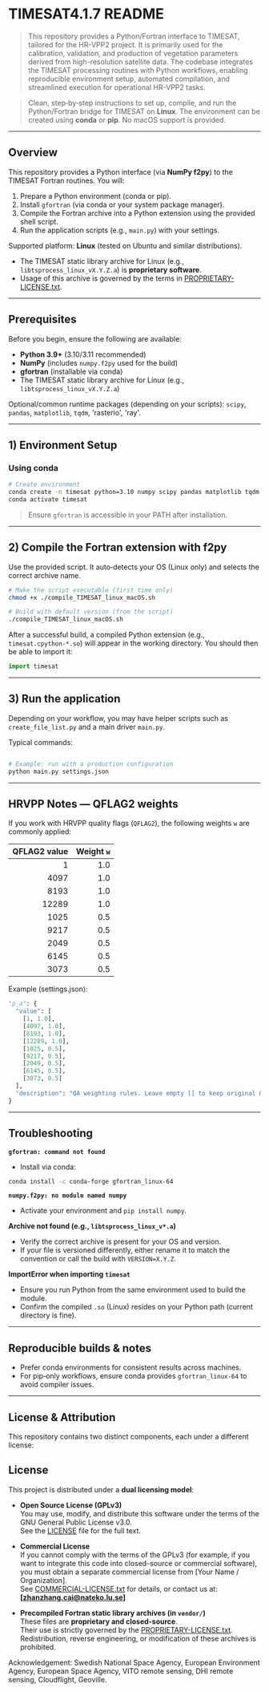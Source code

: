 # TIMESAT4.1.7 README

> This repository provides a Python/Fortran interface to TIMESAT, tailored for the HR-VPP2 project. It is primarily used for the calibration, validation, and production of vegetation parameters derived from high-resolution satellite data. The codebase integrates the TIMESAT processing routines with Python workflows, enabling reproducible environment setup, automated compilation, and streamlined execution for operational HR-VPP2 tasks.

> Clean, step‑by‑step instructions to set up, compile, and run the Python/Fortran bridge for TIMESAT on **Linux**. The environment can be created using **conda** or **pip**. No macOS support is provided.

---

## Overview
This repository provides a Python interface (via **NumPy f2py**) to the TIMESAT Fortran routines. You will:

1. Prepare a Python environment (conda or pip).
2. Install `gfortran` (via conda or your system package manager).
3. Compile the Fortran archive into a Python extension using the provided shell script.
4. Run the application scripts (e.g., `main.py`) with your settings.

Supported platform: **Linux** (tested on Ubuntu and similar distributions).
- The TIMESAT static library archive for Linux (e.g., `libtsprocess_linux_vX.Y.Z.a`) is **proprietary software**.
- Usage of this archive is governed by the terms in [PROPRIETARY-LICENSE.txt](./vendor/PROPRIETARY-LICENSE.txt).

---

## Prerequisites
Before you begin, ensure the following are available:

- **Python 3.9+** (3.10/3.11 recommended)
- **NumPy** (includes `numpy.f2py` used for the build)
- **gfortran** (installable via conda)
- The TIMESAT static library archive for Linux (e.g., `libtsprocess_linux_vX.Y.Z.a`)

Optional/common runtime packages (depending on your scripts): `scipy`, `pandas`, `matplotlib`, `tqdm`, 'rasterio', 'ray'.

---

## 1) Environment Setup

### Using conda
```bash
# Create environment 
conda create -n timesat python=3.10 numpy scipy pandas matplotlib tqdm rasterio ray-default gfortran_linux-64 -c conda-forge
conda activate timesat
```

> Ensure `gfortran` is accessible in your PATH after installation.

---

## 2) Compile the Fortran extension with f2py
Use the provided script. It auto‑detects your OS (Linux only) and selects the correct archive name.

```bash
# Make the script executable (first time only)
chmod +x ./compile_TIMESAT_linux_macOS.sh

# Build with default version (from the script)
./compile_TIMESAT_linux_macOS.sh

```

After a successful build, a compiled Python extension (e.g., `timesat.cpython-*.so`) will appear in the working directory. You should then be able to import it:

```python
import timesat
```

---

## 3) Run the application
Depending on your workflow, you may have helper scripts such as `create_file_list.py` and a main driver `main.py`.

Typical commands:

```bash

# Example: run with a production configuration
python main.py settings.json
```

---

## HRVPP Notes — QFLAG2 weights
If you work with HRVPP quality flags (`QFLAG2`), the following weights `w` are commonly applied:

| QFLAG2 value | Weight `w` |
|---:|---:|
| 1     | 1.0 |
| 4097  | 1.0 |
| 8193  | 1.0 |
| 12289 | 1.0 |
| 1025  | 0.5 |
| 9217  | 0.5 |
| 2049  | 0.5 |
| 6145  | 0.5 |
| 3073  | 0.5 |

Example (settings.json):

```python
"p_a": {
  "value": [
    [1, 1.0],
    [4097, 1.0],
    [8193, 1.0],
    [12289, 1.0],
    [1025, 0.5],
    [9217, 0.5],
    [2049, 0.5],
    [6145, 0.5],
    [3073, 0.5]
  ],
  "description": "QA weighting rules. Leave empty [] to keep original QA values. Use [qa_value, weight] for exact matches or [min, max, weight] for ranges."
}
```

---

## Troubleshooting

**`gfortran: command not found`**
- Install via conda:
```bash
conda install -c conda-forge gfortran_linux-64
```

**`numpy.f2py: no module named numpy`**
- Activate your environment and `pip install numpy`.

**Archive not found (e.g., `libtsprocess_linux_v*.a`)**
- Verify the correct archive is present for your OS and version.
- If your file is versioned differently, either rename it to match the convention or call the build with `VERSION=X.Y.Z`.

**ImportError when importing `timesat`**
- Ensure you run Python from the same environment used to build the module.
- Confirm the compiled `.so` (Linux) resides on your Python path (current directory is fine).

---

## Reproducible builds & notes
- Prefer conda environments for consistent results across machines.
- For pip‑only workflows, ensure conda provides `gfortran_linux-64` to avoid compiler issues.

---

## License & Attribution

This repository contains two distinct components, each under a different license:

## License

This project is distributed under a **dual licensing model**:

- **Open Source License (GPLv3)**  
  You may use, modify, and distribute this software under the terms of the GNU General Public License v3.0.  
  See the [LICENSE](./LICENSE) file for the full text.

- **Commercial License**  
  If you cannot comply with the terms of the GPLv3 (for example, if you want to integrate this code into closed-source or commercial software),  
  you must obtain a separate commercial license from [Your Name / Organization].  
  See [COMMERCIAL-LICENSE.txt](./COMMERCIAL-LICENSE.txt) for details, or contact us at:  
  **[zhanzhang.cai@nateko.lu.se]**

- **Precompiled Fortran static library archives (in `vendor/`)**  
  These files are **proprietary and closed-source**.  
  Their use is strictly governed by the [PROPRIETARY-LICENSE.txt](./vendor/PROPRIETARY-LICENSE.txt).  
  Redistribution, reverse engineering, or modification of these archives is prohibited.

Acknowledgement: Swedish National Space Agency, European Environment Agency, European Space Agency, VITO remote sensing, DHI remote sensing, Cloudflight, Geoville.

